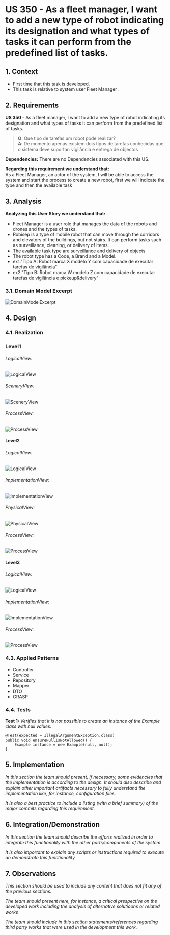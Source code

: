 # US 350 - As a fleet manager, I want to add a new type of robot indicating its designation and what types of tasks it can perform from the predefined list of tasks.

## 1. Context

* First time that this task is developed.
* This task is relative to system user Fleet Manager .

## 2. Requirements

**US 350 -** As a fleet manager, I want to add a new type of robot indicating its designation and what types of tasks it can perform from the predefined list of tasks.

> **Q**: Que tipo de tarefas um robot pode realizar? <br>
> **A**: De momento apenas existem dois tipos de tarefas conhecidas que o sistema deve suportar: vigilância e entrega de objectos <br>


**Dependencies:**
There are no Dependencies associated with this US.

**Regarding this requirement we understand that:** <br>
As a Fleet Manager, an actor of the system, I will be able to access the system and start the process to create a new robot, first we will indicate the type and then the available task

## 3. Analysis

**Analyzing this User Story we understand that:**
* Fleet Manager is a user role that manages the data of the robots and drones and the types of tasks.
* Robisep is a type of mobile robot that can move through the corridors and elevators of the buildings, but not stairs. It can perform tasks such as surveillance, cleaning, or delivery of items.
* The available task type are surveillance and delivery of objects
* The robot type has a Code, a Brand and a Model.
* ex1."Tipo A: Robot marca X modelo Y com capacidade de executar tarefas de vigilância"
* ex2."Tipo B: Robot marca W modelo Z com capacidade de executar tarefas de vigilância e pickeup&delivery"


### 3.1. Domain Model Excerpt
![DomainModelExcerpt](Diagrams/DomainModelExcerpt.svg)


## 4. Design

### 4.1. Realization

### Level1
###### LogicalView:
![LogicalView](Diagrams/Level1/LogicalView.svg)

###### SceneryView:
![SceneryView](Diagrams/Level1/SceneryView.svg)

###### ProcessView:
![ProcessView](Diagrams/Level1/ProcessView.svg)

#### Level2

###### LogicalView:

![LogicalView](Diagrams/Level2/LogicalView.svg)

###### ImplementationView:
![ImplementationView](Diagrams/Level2/ImplementationView.svg)

###### PhysicalView:
![PhysicalView](Diagrams/Level2/PhysicalView.svg)

###### ProcessView:
![ProcessView](Diagrams/Level2/ProcessView.svg)

#### Level3
###### LogicalView:
![LogicalView](Diagrams/Level3/LogicalView.svg)

###### ImplementationView:
![ImplementationView](Diagrams/Level3/ImplementationView.svg)

###### ProcessView:
![ProcessView](Diagrams/Level3/ProcessView.svg)

### 4.3. Applied Patterns
* Controller
* Service
* Repository
* Mapper
* DTO
* GRASP

### 4.4. Tests

**Test 1:** *Verifies that it is not possible to create an instance of the Example class with null values.*

```
@Test(expected = IllegalArgumentException.class)
public void ensureNullIsNotAllowed() {
	Example instance = new Example(null, null);
}
````

## 5. Implementation

*In this section the team should present, if necessary, some evidencies that the implementation is according to the design. It should also describe and explain other important artifacts necessary to fully understand the implementation like, for instance, configuration files.*

*It is also a best practice to include a listing (with a brief summary) of the major commits regarding this requirement.*

## 6. Integration/Demonstration

*In this section the team should describe the efforts realized in order to integrate this functionality with the other parts/components of the system*

*It is also important to explain any scripts or instructions required to execute an demonstrate this functionality*

## 7. Observations

*This section should be used to include any content that does not fit any of the previous sections.*

*The team should present here, for instance, a critical prespective on the developed work including the analysis of alternative solutioons or related works*

*The team should include in this section statements/references regarding third party works that were used in the development this work.*
